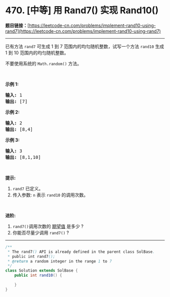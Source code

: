 # 470. [中等] 用 Rand7() 实现 Rand10()

**题目链接：**[https://leetcode-cn.com/problems/implement-rand10-using-rand7](https://leetcode-cn.com/problems/implement-rand10-using-rand7)

---

<div class="content__1Y2H">
 <div class="notranslate">
  <p>已有方法&nbsp;<code>rand7</code>&nbsp;可生成 1 到 7 范围内的均匀随机整数，试写一个方法&nbsp;<code>rand10</code>&nbsp;生成 1 到 10 范围内的均匀随机整数。</p> 
  <p>不要使用系统的&nbsp;<code>Math.random()</code>&nbsp;方法。</p> 
  <ol> 
  </ol> 
  <p>&nbsp;</p> 
  <p><strong>示例 1:</strong></p> 
  <pre class="language-text"><strong>输入: </strong>1
<strong>输出: </strong>[7]
</pre> 
  <p><strong>示例 2:</strong></p> 
  <pre class="language-text"><strong>输入: </strong>2
<strong>输出: </strong>[8,4]
</pre> 
  <p><strong>示例 3:</strong></p> 
  <pre class="language-text"><strong>输入: </strong>3
<strong>输出: </strong>[8,1,10]
</pre> 
  <p>&nbsp;</p> 
  <p><strong>提示:</strong></p> 
  <ol> 
   <li><code>rand7</code>&nbsp;已定义。</li> 
   <li>传入参数:&nbsp;<code>n</code>&nbsp;表示&nbsp;<code>rand10</code>&nbsp;的调用次数。</li> 
  </ol> 
  <p>&nbsp;</p> 
  <p><strong>进阶:</strong></p> 
  <ol> 
   <li><code>rand7()</code>调用次数的&nbsp;<a href="https://en.wikipedia.org/wiki/Expected_value">期望值</a>&nbsp;是多少&nbsp;?</li> 
   <li>你能否尽量少调用 <code>rand7()</code> ?</li> 
  </ol> 
 </div>
</div>

---

```java
/**
 * The rand7() API is already defined in the parent class SolBase.
 * public int rand7();
 * @return a random integer in the range 1 to 7
 */
class Solution extends SolBase {
    public int rand10() {
        
    }
}
```